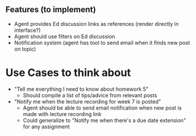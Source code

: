 ## Features (to implement)
- Agent provides Ed discussion links as references (render directly in interface?)
- Agent should use filters on Ed discussion
- Notification system (agent has tool to send email when it finds new post on topic)

# Use Cases to think about
- "Tell me everything I need to know about homework 5"
    - Should compile a list of tips/advice from relevant posts
- "Notify me when the lecture recording for week 7 is posted"
    - Agent should be able to send email notification when new post is made with lecture recording link
    - Could generalize to "Notify me when there's a due date extension" for any assignment
